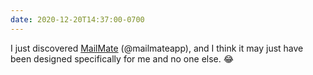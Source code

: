 ```yaml
---
date: 2020-12-20T14:37:00-0700
---
```


I just discovered [MailMate](https://freron.com) (@mailmateapp), and I think it may just have been designed specifically for me and no one else. 😂
